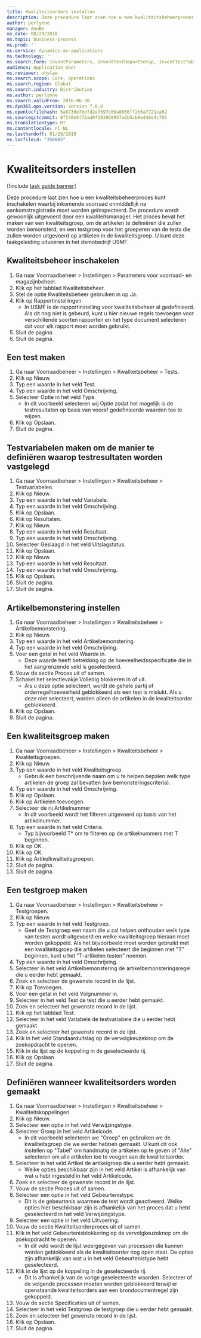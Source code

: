 ```yaml
---
title: Kwaliteitsorders instellen
description: Deze procedure laat zien hoe u een kwaliteitsbeheerproces kunt inschakelen waarbij inkomende voorraad onmiddellijk na aankomstregistratie moet worden geïnspecteerd.
author: perlynne
manager: AnnBe
ms.date: 08/29/2018
ms.topic: business-process
ms.prod: ''
ms.service: dynamics-ax-applications
ms.technology: ''
ms.search.form: InventParameters, InventTestReportSetup, InventTestTable, DefaultDashboard, InventTestVariable, InventTestVariableOutcome, InventItemSampling, InventTestQualityGroup, InventTestItemQualityGroupAdd, SysQueryForm, InventTestItemQualityGroup, InventTestGroup, InventTestAssociationTable
audience: Application User
ms.reviewer: shylaw
ms.search.scope: Core, Operations
ms.search.region: Global
ms.search.industry: Distribution
ms.author: perlynne
ms.search.validFrom: 2016-06-30
ms.dyn365.ops.version: Version 7.0.0
ms.openlocfilehash: 5a073de7bdfd2ef597c09a8066ff2b6a7721ca62
ms.sourcegitcommit: 0f530e5f72a40f383868957a6b5cb0e446e4c795
ms.translationtype: HT
ms.contentlocale: nl-NL
ms.lasthandoff: 01/29/2019
ms.locfileid: "356985"
---
```

# <a name="set-up-quality-orders"></a>Kwaliteitsorders instellen

[!include [task guide banner](../../includes/task-guide-banner.md)]

Deze procedure laat zien hoe u een kwaliteitsbeheerproces kunt inschakelen waarbij inkomende voorraad onmiddellijk na aankomstregistratie moet worden geïnspecteerd. De procedure wordt gewoonlijk uitgevoerd door een kwaliteitsmanager. Het proces bevat het maken van een kwaliteitsgroep, om de artikelen te definiëren die zullen worden bemonsterd, en een testgroep voor het groeperen van de tests die zullen worden uitgevoerd op artikelen in de kwaliteitsgroep. U kunt deze taakgeleiding uitvoeren in het demobedrijf USMF.


## <a name="enable-quality-management"></a>Kwaliteitsbeheer inschakelen
1. Ga naar Voorraadbeheer > Instellingen > Parameters voor voorraad- en magazijnbeheer.
2. Klik op het tabblad Kwaliteitsbeheer.
3. Stel de optie Kwaliteitsbeheer gebruiken in op Ja.
4. Klik op Rapportinstellingen.
    * In USMF is de rapportinstelling voor kwaliteitsbeheer al gedefinieerd. Als dit nog niet is gebeurd, kunt u hier nieuwe regels toevoegen voor verschillende soorten rapporten en het type document selecteren dat voor elk rapport moet worden gebruikt.  
5. Sluit de pagina.
6. Sluit de pagina.

## <a name="create-a-test"></a>Een test maken
1. Ga naar Voorraadbeheer > Instellingen > Kwaliteitsbeheer > Tests.
2. Klik op Nieuw.
3. Typ een waarde in het veld Test.
4. Typ een waarde in het veld Omschrijving.
5. Selecteer Optie in het veld Type.
    * In dit voorbeeld selecteren wij Optie zodat het mogelijk is de testresultaten op basis van vooraf gedefinieerde waarden toe te wijzen.  
6. Klik op Opslaan.
7. Sluit de pagina.

## <a name="create-test-variables-to-define-the-way-test-results-are-recorded"></a>Testvariabelen maken om de manier te definiëren waarop testresultaten worden vastgelegd
1. Ga naar Voorraadbeheer > Instellingen > Kwaliteitsbeheer > Testvariabelen.
2. Klik op Nieuw.
3. Typ een waarde in het veld Variabele.
4. Typ een waarde in het veld Omschrijving.
5. Klik op Opslaan.
6. Klik op Resultaten.
7. Klik op Nieuw.
8. Typ een waarde in het veld Resultaat.
9. Typ een waarde in het veld Omschrijving.
10. Selecteer Geslaagd in het veld Uitslagstatus.
11. Klik op Opslaan.
12. Klik op Nieuw.
13. Typ een waarde in het veld Resultaat.
14. Typ een waarde in het veld Omschrijving.
15. Klik op Opslaan.
16. Sluit de pagina.
17. Sluit de pagina.

## <a name="set-up-item-sampling"></a>Artikelbemonstering instellen
1. Ga naar Voorraadbeheer > Instellingen > Kwaliteitsbeheer > Artikelbemonstering.
2. Klik op Nieuw.
3. Typ een waarde in het veld Artikelbemonstering.
4. Typ een waarde in het veld Omschrijving.
5. Voer een getal in het veld Waarde in.
    * Deze waarde heeft betrekking op de hoeveelheidsspecificatie die in het aangrenzende veld is geselecteerd.  
6. Vouw de sectie Proces uit of samen.
7. Schakel het selectievakje Volledig blokkeren in of uit.
    * Als u deze optie selecteert, wordt de gehele partij of orderregelhoeveelheid geblokkeerd als een test is mislukt. Als u deze niet selecteert, worden alleen de artikelen in de kwaliteitsorder geblokkeerd.  
8. Klik op Opslaan.
9. Sluit de pagina.

## <a name="create-a-quality-group"></a>Een kwaliteitsgroep maken
1. Ga naar Voorraadbeheer > Instellingen > Kwaliteitsbeheer > Kwaliteitsgroepen.
2. Klik op Nieuw.
3. Typ een waarde in het veld Kwaliteitsgroep.
    * Gebruik een beschrijvende naam om u te helpen bepalen welk type artikelen de groep zal bevatten (uw bemonsteringscriteria).  
4. Typ een waarde in het veld Omschrijving.
5. Klik op Opslaan.
6. Klik op Artikelen toevoegen.
7. Selecteer de rij Artikelnummer
    * In dit voorbeeld wordt het filteren uitgevoerd op basis van het artikelnummer.  
8. Typ een waarde in het veld Criteria.
    * Typ bijvoorbeeld T* om te filteren op de artikelnummers met T beginnen.  
9. Klik op OK.
10. Klik op OK.
11. Klik op Artikelkwaliteitsgroepen.
12. Sluit de pagina.
13. Sluit de pagina.

## <a name="create-a-test-group"></a>Een testgroep maken
1. Ga naar Voorraadbeheer > Instellingen > Kwaliteitsbeheer > Testgroepen.
2. Klik op Nieuw.
3. Typ een waarde in het veld Testgroep.
    * Geef de Testgroep een naam die u zal helpen onthouden welk type van testen wordt uitgevoerd en welke kwaliteitsgroep hieraan moet worden gekoppeld. Als het bijvoorbeeld moet worden gebruikt met een kwaliteitsgroep die artikelen selecteert die beginnen met "T" beginnen, kunt u het "T-artikelen testen" noemen.  
4. Typ een waarde in het veld Omschrijving.
5. Selecteer in het veld Artikelbemonstering de artikelbemonsteringsregel die u eerder hebt gemaakt.
6. Zoek en selecteer de gewenste record in de lijst.
7. Klik op Toevoegen.
8. Voer een getal in het veld Volgnummer in.
9. Selecteer in het veld Test de test die u eerder hebt gemaakt.
10. Zoek en selecteer het gewenste record in de lijst.
11. Klik op het tabblad Test.
12. Selecteer in het veld Variabele de testvariabele die u eerder hebt gemaakt
13. Zoek en selecteer het gewenste record in de lijst.
14. Klik in het veld Standaarduitslag op de vervolgkeuzeknop om de zoekopdracht te openen.
15. Klik in de lijst op de koppeling in de geselecteerde rij.
16. Klik op Opslaan.
17. Sluit de pagina.

## <a name="define-when-quality-orders-will-be-created"></a>Definiëren wanneer kwaliteitsorders worden gemaakt
1. Ga naar Voorraadbeheer > Instellingen > Kwaliteitsbeheer > Kwaliteitskoppelingen.
2. Klik op Nieuw.
3. Selecteer een optie in het veld Verwijzingstype.
4. Selecteer Groep in het veld Artikelcode.
    * In dit voorbeeld selecteren we "Groep" en gebruiken we de kwaliteitsgroep die we eerder hebben gemaakt. U kunt dit ook instellen op "Tabel" om handmatig de artikelen op te geven of "Alle" selecteren om alle artikelen toe te voegen aan de kwaliteitsorder.  
5. Selecteer in het veld Artikel de artikelgroep die u eerder hebt gemaakt.
    * Welke opties beschikbaar zijn in het veld Artikel is afhankelijk van wat u hebt ingesteld in het veld Artikelcode.  
6. Zoek en selecteer de gewenste record in de lijst.
7. Vouw de sectie Proces uit of samen.
8. Selecteer een optie in het veld Gebeurtenistype.
    * Dit is de gebeurtenis waarmee de test wordt geactiveerd. Welke opties hier beschikbaar zijn is afhankelijk van het proces dat u hebt geselecteerd in het veld Verwijzingstype.  
9. Selecteer een optie in het veld Uitvoering.
10. Vouw de sectie Kwaliteitsorderproces uit of samen.
11. Klik in het veld Gebeurtenisblokkering op de vervolgkeuzeknop om de zoekopdracht te openen.
    * In dit veld wordt de lijst weergegeven van processen die kunnen worden geblokkeerd als de kwaliteitsorder nog open staat. De opties zijn afhankelijk van wat u in het veld Gebeurtenistype hebt geselecteerd.  
12. Klik in de lijst op de koppeling in de geselecteerde rij.
    * Dit is afhankelijk van de vorige geselecteerde waarden. Selecteer of de volgende processen moeten worden geblokkeerd terwijl er openstaande kwaliteitsorders aan een brondocumentregel zijn gekoppeld.  
13. Vouw de sectie Specificaties uit of samen.
14. Selecteer in het veld Testgroep de testgroep die u eerder hebt gemaakt.
15. Zoek en selecteer het gewenste record in de lijst.
16. Klik op Opslaan.
17. Sluit de pagina.

